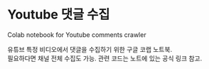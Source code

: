 # Youtube 댓글 수집

Colab notebook for Youtube comments crawler

유튜브 특정 비디오에서 댓글을 수집하기 위한 구글 코랩 노트북.\
필요하다면 채널 전체 수집도 가능. 관련 코드는 노트에 있는 공식 링크 참고.

